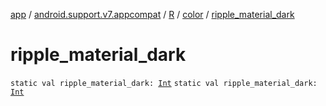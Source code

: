 [app](../../../index.md) / [android.support.v7.appcompat](../../index.md) / [R](../index.md) / [color](index.md) / [ripple_material_dark](./ripple_material_dark.md)

# ripple_material_dark

`static val ripple_material_dark: `[`Int`](https://kotlinlang.org/api/latest/jvm/stdlib/kotlin/-int/index.html)
`static val ripple_material_dark: `[`Int`](https://kotlinlang.org/api/latest/jvm/stdlib/kotlin/-int/index.html)